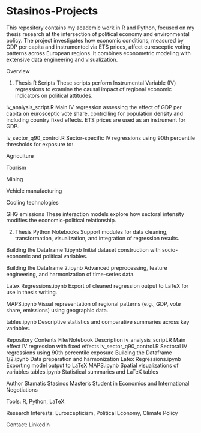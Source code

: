 # Stasinos-Projects

This repository contains my academic work in R and Python, focused on my thesis research at the intersection of political economy and environmental policy. The project investigates how economic conditions, measured by GDP per capita and instrumented via ETS prices, affect eurosceptic voting patterns across European regions. It combines econometric modeling with extensive data engineering and visualization.

Overview
1. Thesis R Scripts
These scripts perform Instrumental Variable (IV) regressions to examine the causal impact of regional economic indicators on political attitudes.

iv_analysis_script.R
Main IV regression assessing the effect of GDP per capita on eurosceptic vote share, controlling for population density and including country fixed effects. ETS prices are used as an instrument for GDP.

iv_sector_q90_control.R
Sector-specific IV regressions using 90th percentile thresholds for exposure to:

Agriculture

Tourism

Mining

Vehicle manufacturing

Cooling technologies

GHG emissions
These interaction models explore how sectoral intensity modifies the economic-political relationship.

2. Thesis Python Notebooks
Support modules for data cleaning, transformation, visualization, and integration of regression results.

Building the Dataframe 1.ipynb
Initial dataset construction with socio-economic and political variables.

Building the Dataframe 2.ipynb
Advanced preprocessing, feature engineering, and harmonization of time-series data.

Latex Regressions.ipynb
Export of cleaned regression output to LaTeX for use in thesis writing.

MAPS.ipynb
Visual representation of regional patterns (e.g., GDP, vote share, emissions) using geographic data.

tables.ipynb
Descriptive statistics and comparative summaries across key variables.

Repository Contents
File/Notebook	Description
iv_analysis_script.R	Main effect IV regression with fixed effects
iv_sector_q90_control.R	Sectoral IV regressions using 90th percentile exposure
Building the Dataframe 1/2.ipynb	Data preparation and harmonization
Latex Regressions.ipynb	Exporting model output to LaTeX
MAPS.ipynb	Spatial visualizations of variables
tables.ipynb	Statistical summaries and LaTeX tables

Author
Stamatis Stasinos
Master’s Student in Economics and International Negotiations

Tools: R, Python, LaTeX

Research Interests: Euroscepticism, Political Economy, Climate Policy

Contact: LinkedIn
